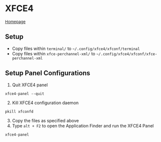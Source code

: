 # XFCE4

<font size="2">[Homepage](https://www.xfce.org/)</font>

## Setup

* Copy files within `terminal/` to `~/.config/xfce4/xfconf/terminal`
* Copy files within `xfce-perchannel-xml/` to `~/.config/xfce4/xfconf/xfce-perchannel-xml`

## Setup Panel Configurations

1. Quit XFCE4 panel
```
xfce4-panel --quit
```

2. Kill XFCE4 configuration daemon
```
pkill xfconfd
```

3. Copy the files as specified above
4. Type `alt + F2` to open the Application Finder and run the XFCE4 Panel
```
xfce4-panel
```
